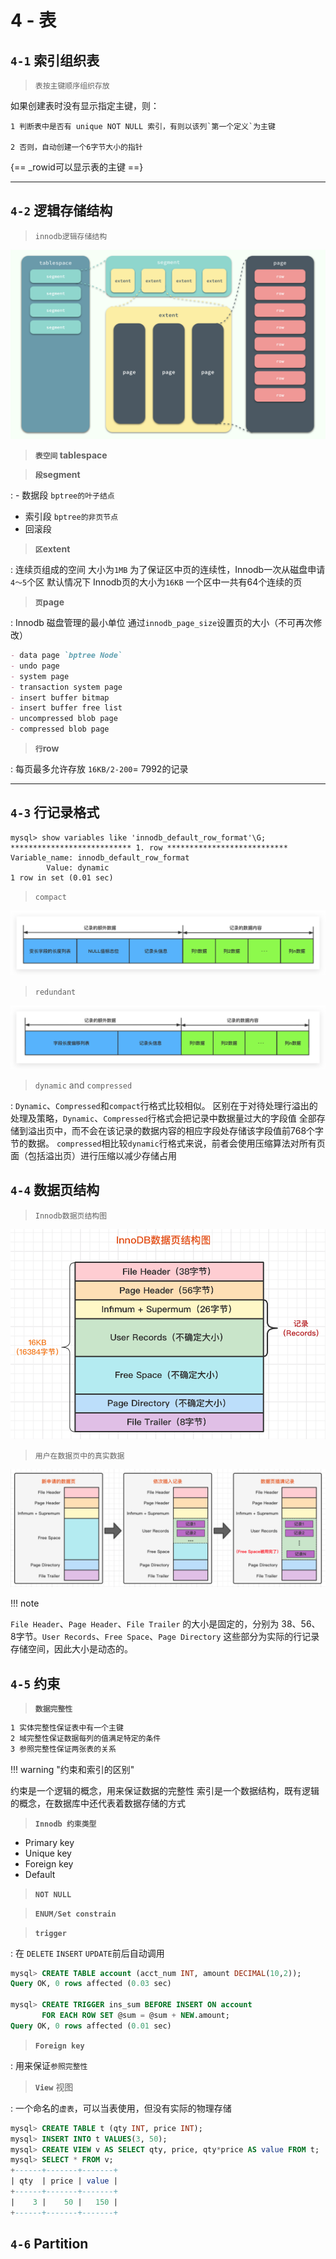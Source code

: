 # 4 - 表

## `4-1` 索引组织表

> `表按主键顺序组织存放`

如果创建表时没有显示指定主键，则：

    1 判断表中是否有 unique NOT NULL 索引，有则以该列`第一个定义`为主键

    2 否则，自动创建一个6字节大小的指针

{== _rowid可以显示表的主键 ==}
___

## `4-2` 逻辑存储结构

> `innodb逻辑存储结构`

![](img/tablespace.png)

> **`表空间` tablespace**
  
> **`段`segment**

: - 数据段 `bptree的叶子结点`
 - 索引段 `bptree的非页节点`
 - 回滚段

> **`区`extent**

: 连续页组成的空间 大小为`1MB`
  为了保证区中页的连续性，Innodb一次从磁盘申请`4～5`个区
  默认情况下 Innodb页的大小为`16KB` 一个区中一共有64个连续的页

> **`页`page**

: Innodb 磁盘管理的最小单位
  通过`innodb_page_size`设置页的大小（不可再次修改）
  ```markdown
  - data page `bptree Node`
  - undo page 
  - system page
  - transaction system page
  - insert buffer bitmap
  - insert buffer free list
  - uncompressed blob page
  - compressed blob page
  ```

> **`行`row**

:	每页最多允许存放 `16KB/2-200`= 7992的记录 

___

## `4-3` 行记录格式

```shell
mysql> show variables like 'innodb_default_row_format'\G;
*************************** 1. row ***************************
Variable_name: innodb_default_row_format
        Value: dynamic
1 row in set (0.01 sec)
```

> `compact`

![](img/compact.png)

> `redundant`

![](img/redundant.png)

> `dynamic` and `compressed`

:	`Dynamic`、`Compressed`和`compact`行格式比较相似。
	区别在于对待处理行溢出的处理及策略，`Dynamic`、`Compressed`行格式会把记录中数据量过大的字段值
	全部存储到溢出页中，而不会在该记录的数据内容的相应字段处存储该字段值前768个字节的数据。
	`compressed`相比较`dynamic`行格式来说，前者会使用压缩算法对所有页面（包括溢出页）进行压缩以减少存储占用


## `4-4` 数据页结构

> `Innodb数据页结构图`

![](img/数据页结构.png)

> `用户在数据页中的真实数据`

![](img/freespace.png)

!!! note

  `File Header`、`Page Header`、`File Trailer` 的大小是固定的，分别为 38、56、8字节。`User Records`、`Free Space`、`Page Directory` 这些部分为实际的行记录存储空间，因此大小是动态的。

## `4-5` 约束

> **`数据完整性`**

```markdown
1 实体完整性保证表中有一个主键
2 域完整性保证数据每列的值满足特定的条件
3 参照完整性保证两张表的关系
```


!!! warning "约束和索引的区别"

  约束是一个逻辑的概念，用来保证数据的完整性
  索引是一个数据结构，既有逻辑的概念，在数据库中还代表着数据存储的方式


> **`Innodb 约束类型`**

- Primary key
- Unique key
- Foreign key
- Default

> **`NOT NULL`**

> **`ENUM/Set constrain`**

> **`trigger`**

: 在 `DELETE` `INSERT` `UPDATE`前后自动调用

```sql
mysql> CREATE TABLE account (acct_num INT, amount DECIMAL(10,2));
Query OK, 0 rows affected (0.03 sec)

mysql> CREATE TRIGGER ins_sum BEFORE INSERT ON account
       FOR EACH ROW SET @sum = @sum + NEW.amount;
Query OK, 0 rows affected (0.01 sec)
```

> **`Foreign key`**

:   用来保证`参照完整性`

> **`View`** 视图

: 一个命名的`虚表`，可以当表使用，但没有实际的物理存储

```sql
mysql> CREATE TABLE t (qty INT, price INT);
mysql> INSERT INTO t VALUES(3, 50);
mysql> CREATE VIEW v AS SELECT qty, price, qty*price AS value FROM t;
mysql> SELECT * FROM v;
+------+-------+-------+
| qty  | price | value |
+------+-------+-------+
|    3 |    50 |   150 |
+------+-------+-------+
```


## `4-6` Partition
